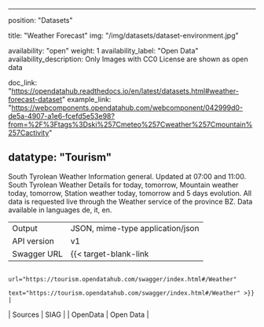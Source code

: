 

---
position: "Datasets"

title: "Weather Forecast"
img: "/img/datasets/dataset-environment.jpg"

availability: "open"
weight: 1
availability_label: "Open Data"
availability_description: Only Images with CC0 License are shown as open data

doc_link: "https://opendatahub.readthedocs.io/en/latest/datasets.html#weather-forecast-dataset"
example_link: "https://webcomponents.opendatahub.com/webcomponent/042999d0-de5a-4907-a1e6-fcefd5e53e98?from=%2F%3Ftags%3Dski%257Cmeteo%257Cweather%257Cmountain%257Cactivity"

datatype: "Tourism"
---

South Tyrolean Weather Information general. Updated at 07:00 and 11:00. South Tyrolean Weather Details for today, tomorrow, Mountain weather today, tomorrow, Station weather today, tomorrow and 5 days evolution. All data is requested live through the Weather service of the province BZ. Data available in languages de, it, en.

|             |                                                              |
| :---------- | ------------------------------------------------------------ |
| Output      | JSON, mime-type application/json                             |
| API version | v1                                                           |
| Swagger URL | {{< target-blank-link
                        url="https://tourism.opendatahub.com/swagger/index.html#/Weather"
                        text="https://tourism.opendatahub.com/swagger/index.html#/Weather" >}} |
| Sources     | SIAG                                                         |
| OpenData    | Open Data         |
